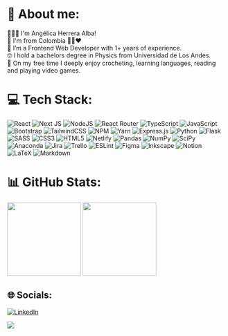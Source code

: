 # 💫 About me:

🙋🏻‍♀️ I'm Angélica Herrera Alba! <br>
📍 I'm from Colombia 💛💙❤️ <br>
🌱 I’m a Frontend Web Developer with 1+ years of experience.<br>
🤓 I hold a bachelors degree in Physics from Universidad de Los Andes.<br>
🌼 On my free time I deeply enjoy crocheting, learning languages, reading and playing video games.

# 💻 Tech Stack:
![React](https://img.shields.io/badge/react-%2320232a.svg?style=for-the-badge&logo=react&logoColor=%2361DAFB) ![Next JS](https://img.shields.io/badge/Next-black?style=for-the-badge&logo=next.js&logoColor=white) ![NodeJS](https://img.shields.io/badge/node.js-6DA55F?style=for-the-badge&logo=node.js&logoColor=white) ![React Router](https://img.shields.io/badge/React_Router-CA4245?style=for-the-badge&logo=react-router&logoColor=white) ![TypeScript](https://img.shields.io/badge/typescript-%23007ACC.svg?style=for-the-badge&logo=typescript&logoColor=white) ![JavaScript](https://img.shields.io/badge/javascript-%23323330.svg?style=for-the-badge&logo=javascript&logoColor=%23F7DF1E) ![Bootstrap](https://img.shields.io/badge/bootstrap-%23563D7C.svg?style=for-the-badge&logo=bootstrap&logoColor=white) ![TailwindCSS](https://img.shields.io/badge/tailwindcss-%2338B2AC.svg?style=for-the-badge&logo=tailwind-css&logoColor=white) ![NPM](https://img.shields.io/badge/NPM-%23000000.svg?style=for-the-badge&logo=npm&logoColor=white) ![Yarn](https://img.shields.io/badge/yarn-%232C8EBB.svg?style=for-the-badge&logo=yarn&logoColor=white) ![Express.js](https://img.shields.io/badge/express.js-%23404d59.svg?style=for-the-badge&logo=express&logoColor=%2361DAFB) ![Python](https://img.shields.io/badge/python-3670A0?style=for-the-badge&logo=python&logoColor=ffdd54) ![Flask](https://img.shields.io/badge/flask-%23000.svg?style=for-the-badge&logo=flask&logoColor=white) ![SASS](https://img.shields.io/badge/SASS-hotpink.svg?style=for-the-badge&logo=SASS&logoColor=white) ![CSS3](https://img.shields.io/badge/css3-%231572B6.svg?style=for-the-badge&logo=css3&logoColor=white) ![HTML5](https://img.shields.io/badge/html5-%23E34F26.svg?style=for-the-badge&logo=html5&logoColor=white) ![Netlify](https://img.shields.io/badge/netlify-%23000000.svg?style=for-the-badge&logo=netlify&logoColor=#00C7B7) ![Pandas](https://img.shields.io/badge/pandas-%23150458.svg?style=for-the-badge&logo=pandas&logoColor=white) ![NumPy](https://img.shields.io/badge/numpy-%23013243.svg?style=for-the-badge&logo=numpy&logoColor=white) ![SciPy](https://img.shields.io/badge/SciPy-%230C55A5.svg?style=for-the-badge&logo=scipy&logoColor=%white) ![Anaconda](https://img.shields.io/badge/Anaconda-%2344A833.svg?style=for-the-badge&logo=anaconda&logoColor=white) ![Jira](https://img.shields.io/badge/jira-%230A0FFF.svg?style=for-the-badge&logo=jira&logoColor=white) ![Trello](https://img.shields.io/badge/Trello-%23026AA7.svg?style=for-the-badge&logo=Trello&logoColor=white) ![ESLint](https://img.shields.io/badge/ESLint-4B3263?style=for-the-badge&logo=eslint&logoColor=white) ![Figma](https://img.shields.io/badge/figma-%23F24E1E.svg?style=for-the-badge&logo=figma&logoColor=white) ![Inkscape](https://img.shields.io/badge/Inkscape-e0e0e0?style=for-the-badge&logo=inkscape&logoColor=080A13) ![Notion](https://img.shields.io/badge/Notion-%23000000.svg?style=for-the-badge&logo=notion&logoColor=white) ![LaTeX](https://img.shields.io/badge/latex-%23008080.svg?style=for-the-badge&logo=latex&logoColor=white) ![Markdown](https://img.shields.io/badge/markdown-%23000000.svg?style=for-the-badge&logo=markdown&logoColor=white) 
 
# 📊 GitHub Stats:
<div>
<!--   <a href="https://github.com/aherrera3"> -->
   <img height="170em" src="https://github-readme-streak-stats.herokuapp.com/?user=aherrera3&theme=radical&hide_border=false"/>
   <img height="170em" src="https://github-readme-stats.vercel.app/api/top-langs/?username=aherrera3&theme=radical&hide_border=false&include_all_commits=false&count_private=false&layout=compact"/>
<!--   </a> -->
</div>

## 🌐 Socials:
[![LinkedIn](https://img.shields.io/badge/LinkedIn-%230077B5.svg?logo=linkedin&logoColor=white)](https://www.linkedin.com/in/angelicaherreraalba/?locale=en_US)      

[![](https://visitcount.itsvg.in/api?id=aherrera3&icon=0&color=0)](https://visitcount.itsvg.in)


<!-- Proudly created with GPRM ( https://gprm.itsvg.in ) -->
<!--
🧶 I just opened my online crochet store, you can see it [here](https://instagram.com/mailo_crochet_store). <br>
# 📊 GitHub Stats:
![](https://github-readme-stats.vercel.app/api?username=aherrera3&theme=radical&hide_border=false&include_all_commits=false&count_private=false)<br/>
![](https://github-readme-streak-stats.herokuapp.com/?user=aherrera3&theme=radical&hide_border=false)<br/>
![](https://github-readme-stats.vercel.app/api/top-langs/?username=aherrera3&theme=radical&hide_border=false&include_all_commits=false&count_private=false&layout=compact)

[![Instagram](https://img.shields.io/badge/Instagram-%23E4405F.svg?logo=Instagram&logoColor=white)](https://instagram.com/angelicamariaha)


[![](https://visitcount.itsvg.in/api?id=aherrera3&icon=5&color=5)](https://visitcount.itsvg.in)

 Proudly created with GPRM ( https://gprm.itsvg.in ) -->
